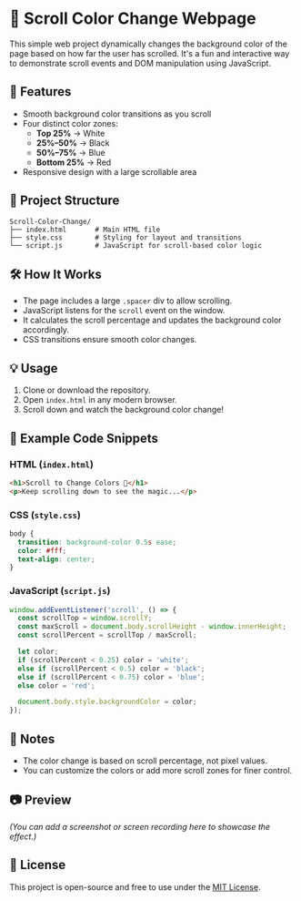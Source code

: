 
# 🎨 Scroll Color Change Webpage

This simple web project dynamically changes the background color of the page based on how far the user has scrolled. It's a fun and interactive way to demonstrate scroll events and DOM manipulation using JavaScript.

## 🚀 Features

- Smooth background color transitions as you scroll
- Four distinct color zones:
  - **Top 25%** → White
  - **25%–50%** → Black
  - **50%–75%** → Blue
  - **Bottom 25%** → Red
- Responsive design with a large scrollable area

## 📁 Project Structure

```plaintext
Scroll-Color-Change/
├── index.html       # Main HTML file
├── style.css        # Styling for layout and transitions
└── script.js        # JavaScript for scroll-based color logic
```

## 🛠️ How It Works

- The page includes a large `.spacer` div to allow scrolling.
- JavaScript listens for the `scroll` event on the window.
- It calculates the scroll percentage and updates the background color accordingly.
- CSS transitions ensure smooth color changes.

## 💡 Usage

1. Clone or download the repository.
2. Open `index.html` in any modern browser.
3. Scroll down and watch the background color change!

## 🧪 Example Code Snippets

### HTML (`index.html`)
```html
<h1>Scroll to Change Colors 🎨</h1>
<p>Keep scrolling down to see the magic...</p>
```

### CSS (`style.css`)
```css
body {
  transition: background-color 0.5s ease;
  color: #fff;
  text-align: center;
}
```

### JavaScript (`script.js`)
```javascript
window.addEventListener('scroll', () => {
  const scrollTop = window.scrollY;
  const maxScroll = document.body.scrollHeight - window.innerHeight;
  const scrollPercent = scrollTop / maxScroll;

  let color;
  if (scrollPercent < 0.25) color = 'white';
  else if (scrollPercent < 0.5) color = 'black';
  else if (scrollPercent < 0.75) color = 'blue';
  else color = 'red';

  document.body.style.backgroundColor = color;
});
```

## 📌 Notes

- The color change is based on scroll percentage, not pixel values.
- You can customize the colors or add more scroll zones for finer control.

## 📷 Preview

_(You can add a screenshot or screen recording here to showcase the effect.)_

## 📄 License

This project is open-source and free to use under the [MIT License](https://opensource.org/licenses/MIT).



